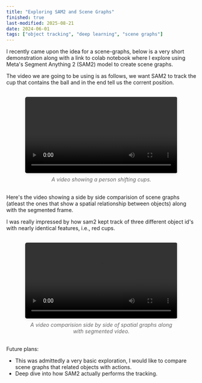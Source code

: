 ```yaml
---
title: "Exploring SAM2 and Scene Graphs" 
finished: true 
last-modified: 2025-08-21
date: 2024-06-01
tags: ["object tracking", "deep learning", "scene graphs"]
---
```


I recently came upon the idea for a scene-graphs, below is a very short demonstration along with a link to colab notebook where I explore using Meta's Segment Anything 2 (SAM2) model to create scene graphs. 

The video we are going to be using is as follows, we want SAM2 to track the cup that contains the ball and in the end tell us the corrent position. 

<div style="display: flex; flex-direction: column; align-items: center; gap: 20px; margin: 30px 0;">
  <div style="width: 80%; max-width: 800px;">
    <figure style="margin: 0;">
      <video controls style="width: 100%; height: auto; border-radius: 5px; box-shadow: 0 2px 8px rgba(0,0,0,0.1);">
        <source src="/projects/assets/02_cups.mp4" type="video/mp4">
        Your browser does not support the video tag.
      </video>
      <figcaption style="text-align: center; font-style: italic; color: #666; margin-top: 8px;">
        A video showing a person shifting cups.
      </figcaption>
    </figure>
  </div>
</div>

Here's the video showing a side by side comparision of scene graphs (atleast the ones that show a spatial relationship between objects) along with the segmented frame. 

I was really impressed by how sam2 kept track of three different object id's with nearly identical features, i.e., red cups. 
<div style="display: flex; flex-direction: column; align-items: center; gap: 20px; margin: 30px 0;">
  <div style="width: 80%; max-width: 800px;">
    <figure style="margin: 0;">
      <video controls style="width: 100%; height: auto; border-radius: 5px; box-shadow: 0 2px 8px rgba(0,0,0,0.1);">
        <source src="/projects/assets/output_video_21.webm" type="video/webm">
        Your browser does not support the video tag.
      </video>
      <figcaption style="text-align: center; font-style: italic; color: #666; margin-top: 8px;">
        A video comparision side by side of spatial graphs along with segmented video.
      </figcaption>
    </figure>
  </div>
</div>

Future plans: 
- This was admittedly a very basic exploration, I would like to compare scene graphs that related objects with actions. 
- Deep dive into how SAM2 actually performs the tracking. 